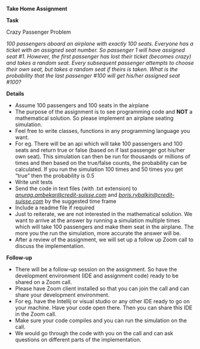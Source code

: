 ﻿**Take Home Assignment**

**Task**

Crazy Passenger Problem

*100 passengers aboard an airplane with exactly 100 seats. Everyone has a ticket with an assigned seat number. So passenger 1 will have assigned seat #1. However, the first passenger has lost their ticket (becomes crazy) and takes a random seat. Every subsequent passenger attempts to choose their own seat, but takes a random seat if theirs is taken. What is the probability that the last passenger #100 will get his/her assigned seat #100?*

**Details**

- Assume 100 passengers and 100 seats in the airplane
- The purpose of the assignment is to see programming code and **NOT** a mathematical solution. So please implement an airplane seating simulation.
- Feel free to write classes, functions in any programming language you want. 
- For eg. There will be an api which will take 100 passengers and 100 seats and return true or false (based on if last passenger got his/her own seat). This simulation can then be run for thousands or millions of times and then based on the true/false counts, the probability can be calculated. If you run the simulation 100 times and 50 times you get “true” then the probability is 0.5
- Write unit tests
- Send the code in text files (with .txt extension) to *anurag.ambekar@credit-suisse.com* and *boris.rybalkin@credit-suisse.com* by the suggested time frame
- Include a readme file if required
- Just to reiterate, we are not interested in the mathematical solution. We want to arrive at the answer by running a simulation multiple times which will take 100 passengers and make them seat in the airplane. The more you the run the simulation, more accurate the answer will be.
- After a review of the assignment, we will set up a follow up Zoom call to discuss the implementation. 


**Follow-up**

- There will be a follow-up session on the assignment. So have the development environment (IDE and assignment code) ready to be shared on a Zoom call.
- Please have Zoom client installed so that you can join the call and can share your development environment.
- For eg. have the Intellij or visual studio or any other IDE ready to go on your machine. Have your code open there. Then you can share this IDE in the Zoom call. 
- Make sure your code compiles and you can run the simulation on the call.
- We would go through the code with you on the call and can ask questions on different parts of the implementation.

